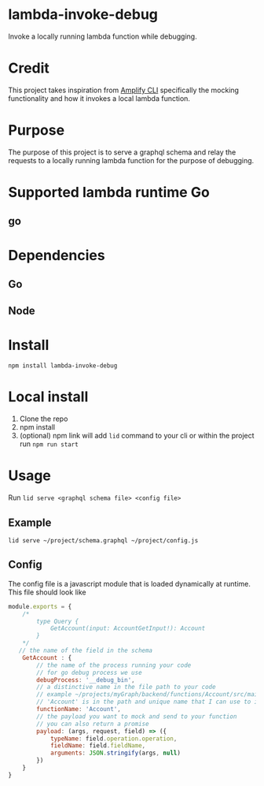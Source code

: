 # lambda-invoke-debug
Invoke a locally running lambda function while debugging.

# Credit
This project takes inspiration from [Amplify CLI](https://docs.amplify.aws/cli) specifically the mocking functionality and how it invokes a local lambda function.
# Purpose
The purpose of this project is to serve a graphql schema and relay the requests to a locally running lambda function for the purpose of debugging.

# Supported lambda runtime Go
## go

# Dependencies
## Go
## Node

# Install
`npm install lambda-invoke-debug`

# Local install
1. Clone the repo
2. npm install
3. (optional) npm link will add `lid` command to your cli or within the project run `npm run start`

# Usage
Run `lid serve <graphql schema file> <config file>`

## Example
`lid serve ~/project/schema.graphql ~/project/config.js` 

## Config
The config file is a javascript module that is loaded dynamically at runtime. This file should look like
```js
module.exports = {
    /*
        type Query {
            GetAccount(input: AccountGetInput!): Account
        }
    */
   // the name of the field in the schema
    GetAccount : {
        // the name of the process running your code
        // for go debug process we use
        debugProcess: '__debug_bin',
        // a distinctive name in the file path to your code
        // example ~/projects/myGraph/backend/functions/Account/src/main.go
        // 'Account' is in the path and unique name that I can use to identify this function for my field
        functionName: 'Account',
        // the payload you want to mock and send to your function
        // you can also return a promise
        payload: (args, request, field) => ({
            typeName: field.operation.operation,
            fieldName: field.fieldName,
            arguments: JSON.stringify(args, null)
        })
    }
}
```



